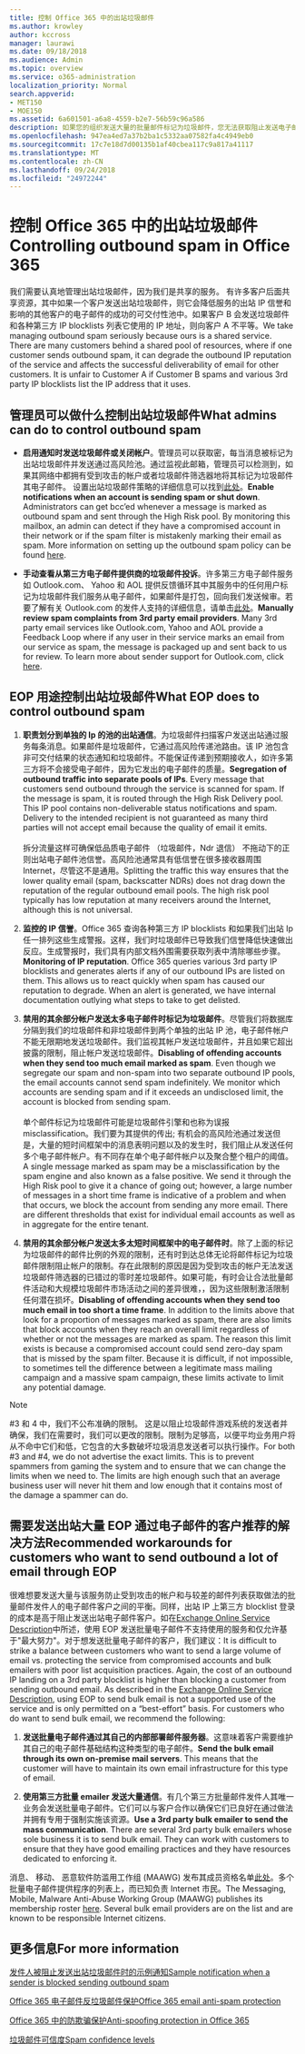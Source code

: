 ```yaml
---
title: 控制 Office 365 中的出站垃圾邮件
ms.author: krowley
author: kccross
manager: laurawi
ms.date: 09/18/2018
ms.audience: Admin
ms.topic: overview
ms.service: o365-administration
localization_priority: Normal
search.appverid:
- MET150
- MOE150
ms.assetid: 6a601501-a6a8-4559-b2e7-56b59c96a586
description: 如果您的组织发送大量的批量邮件标记为垃圾邮件，您无法获取阻止发送电子邮件与 Office 365。阅读此文，了解有关发生此问题，以及有关该产品可实现的功能。
ms.openlocfilehash: 947ea4ed7a37b2ba1c5332aa07582fa4c4949eb0
ms.sourcegitcommit: 17c7e18d7d00135b1af40cbea117c9a817a41117
ms.translationtype: MT
ms.contentlocale: zh-CN
ms.lasthandoff: 09/24/2018
ms.locfileid: "24972244"
---
```

# <a name="controlling-outbound-spam-in-office-365"></a><span data-ttu-id="36d6e-104">控制 Office 365 中的出站垃圾邮件</span><span class="sxs-lookup"><span data-stu-id="36d6e-104">Controlling outbound spam in Office 365</span></span>

<span data-ttu-id="36d6e-p102">我们需要认真地管理出站垃圾邮件，因为我们是共享的服务。 有许多客户后面共享资源，其中如果一个客户发送出站垃圾邮件，则它会降低服务的出站 IP 信誉和影响的其他客户的电子邮件的成功的可交付性池中。如果客户 B 会发送垃圾邮件和各种第三方 IP blocklists 列表它使用的 IP 地址，则向客户 A 不平等。</span><span class="sxs-lookup"><span data-stu-id="36d6e-p102">We take managing outbound spam seriously because ours is a shared service.  There are many customers behind a shared pool of resources, where if one customer sends outbound spam, it can degrade the outbound IP reputation of the service and affects the successful deliverability of email for other customers. It is unfair to Customer A if Customer B spams and various 3rd party IP blocklists list the IP address that it uses.</span></span>

## <a name="what-admins-can-do-to-control-outbound-spam"></a><span data-ttu-id="36d6e-108">管理员可以做什么控制出站垃圾邮件</span><span class="sxs-lookup"><span data-stu-id="36d6e-108">What admins can do to control outbound spam</span></span>

- <span data-ttu-id="36d6e-p103">**启用通知时发送垃圾邮件或关闭帐户**。管理员可以获取密，每当消息被标记为出站垃圾邮件并发送通过高风险池。通过监视此邮箱，管理员可以检测到，如果其网络中都拥有受到攻击的帐户或者垃圾邮件筛选器地将其标记为垃圾邮件其电子邮件。 设置出站垃圾邮件策略的详细信息可以找到[此处](configure-the-outbound-spam-policy.md)。</span><span class="sxs-lookup"><span data-stu-id="36d6e-p103">**Enable notifications when an account is sending spam or shut down**. Administrators can get bcc’ed whenever a message is marked as outbound spam and sent through the High Risk pool. By monitoring this mailbox, an admin can detect if they have a compromised account in their network or if the spam filter is mistakenly marking their email as spam.  More information on setting up the outbound spam policy can be found [here](configure-the-outbound-spam-policy.md).</span></span>
 
- <span data-ttu-id="36d6e-p104">**手动查看从第三方电子邮件提供商的垃圾邮件投诉**。许多第三方电子邮件服务如 Outlook.com、 Yahoo 和 AOL 提供反馈循环其中其服务中的任何用户标记为垃圾邮件我们服务从电子邮件，如果邮件是打包，回向我们发送候审。若要了解有关 Outlook.com 的发件人支持的详细信息，请单击[此处](https://sendersupport.olc.protection.outlook.com/pm/services.aspx)。</span><span class="sxs-lookup"><span data-stu-id="36d6e-p104">**Manually review spam complaints from 3rd party email providers**. Many 3rd party email services like Outlook.com, Yahoo and AOL provide a Feedback Loop where if any user in their service marks an email from our service as spam, the message is packaged up and sent back to us for review. To learn more about sender support for Outlook.com, click [here](https://sendersupport.olc.protection.outlook.com/pm/services.aspx).</span></span>

## <a name="what-eop-does-to-control-outbound-spam"></a><span data-ttu-id="36d6e-116">EOP 用途控制出站垃圾邮件</span><span class="sxs-lookup"><span data-stu-id="36d6e-116">What EOP does to control outbound spam</span></span> 

1. <span data-ttu-id="36d6e-p105">**职责划分到单独的 Ip 的池的出站通信**。为垃圾邮件扫描客户发送出站通过服务每条消息。如果邮件是垃圾邮件，它通过高风险传递池路由。该 IP 池包含非可交付结果的状态通知和垃圾邮件。不能保证传递到预期接收人，如许多第三方将不会接受电子邮件，因为它发出的电子邮件的质量。</span><span class="sxs-lookup"><span data-stu-id="36d6e-p105">**Segregation of outbound traffic into separate pools of IPs**. Every message that customers send outbound through the service is scanned for spam. If the message is spam, it is routed through the High Risk Delivery pool. This IP pool contains non-deliverable status notifications and spam. Delivery to the intended recipient is not guaranteed as many third parties will not accept email because the quality of email it emits.</span></span><br/><br/><span data-ttu-id="36d6e-p106">拆分流量这样可确保低品质电子邮件 （垃圾邮件，Ndr 退信） 不拖动下的正则出站电子邮件池信誉。高风险池通常具有低信誉在很多接收器周围 Internet，尽管这不是通用。</span><span class="sxs-lookup"><span data-stu-id="36d6e-p106">Splitting the traffic this way ensures that the lower quality email (spam, backscatter NDRs) does not drag down the reputation of the regular outbound email pools. The high risk pool typically has low reputation at many receivers around the Internet, although this is not universal.</span></span> 

2. <span data-ttu-id="36d6e-p107">**监控的 IP 信誉**。Office 365 查询各种第三方 IP blocklists 和如果我们出站 Ip 任一排列这些生成警报。这样，我们时垃圾邮件已导致我们信誉降低快速做出反应。生成警报时，我们具有内部文档外围需要获取列表中清除哪些步骤。</span><span class="sxs-lookup"><span data-stu-id="36d6e-p107">**Monitoring of IP reputation**. Office 365 queries various 3rd party IP blocklists and generates alerts if any of our outbound IPs are listed on them. This allows us to react quickly when spam has caused our reputation to degrade. When an alert is generated, we have internal documentation outlying what steps to take to get delisted.</span></span> 

3. <span data-ttu-id="36d6e-p108">**禁用的其余部分帐户发送太多电子邮件时标记为垃圾邮件**。尽管我们将数据库分隔到我们的垃圾邮件和非垃圾邮件到两个单独的出站 IP 池，电子邮件帐户不能无限期地发送垃圾邮件。我们监视其帐户发送垃圾邮件，并且如果它超出披露的限制，阻止帐户发送垃圾邮件。</span><span class="sxs-lookup"><span data-stu-id="36d6e-p108">**Disabling of offending accounts when they send too much email marked as spam**. Even though we segregate our spam and non-spam into two separate outbound IP pools,  the email accounts cannot send spam indefinitely. We monitor which accounts are sending spam and if it exceeds an undisclosed limit, the account is blocked from sending spam.</span></span><br/><br/><span data-ttu-id="36d6e-p109">单个邮件标记为垃圾邮件可能是垃圾邮件引擎和也称为误报 misclassification。我们要为其提供的传出; 有机会的高风险池通过发送但是，大量的短时间框架中的消息表明问题以及的发生时，我们阻止从发送任何多个电子邮件帐户。有不同存在单个电子邮件帐户以及聚合整个租户的阈值。</span><span class="sxs-lookup"><span data-stu-id="36d6e-p109">A single message marked as spam may be a misclassification by the spam engine and also known as a false positive. We send it through the High Risk pool to give it a chance of going out; however, a large number of messages in a short time frame is indicative of a problem and when that occurs, we block the account from sending any more email. There are different thresholds that exist for individual email accounts as well as in aggregate for the entire tenant.</span></span>

4. <span data-ttu-id="36d6e-p110">**禁用的其余部分帐户发送太多太短时间框架中的电子邮件时**。除了上面的标记为垃圾邮件的邮件比例的外观的限制，还有时到达总体无论将邮件标记为垃圾邮件限制阻止帐户的限制。存在此限制的原因是因为受到攻击的帐户无法发送垃圾邮件筛选器的已错过的零时差垃圾邮件。如果可能，有时会让合法批量邮件活动和大规模垃圾邮件市场活动之间的差异很难，，因为这些限制激活限制任何潜在损坏。</span><span class="sxs-lookup"><span data-stu-id="36d6e-p110">**Disabling of offending accounts when they send too much email in too short a time frame**. In addition to the limits above that look for a proportion of messages marked as spam, there are also limits that block accounts when they reach an overall limit regardless of whether or not the messages are marked as spam. The reason this limit exists is because a compromised account could send zero-day spam that is missed by the spam filter. Because it is difficult, if not impossible, to sometimes tell the difference between a legitimate mass mailing campaign and a massive spam campaign, these limits activate to limit any potential damage.</span></span>

> [!NOTE]
> <span data-ttu-id="36d6e-p111">#3 和 4 中，我们不公布准确的限制。 这是以阻止垃圾邮件游戏系统的发送者并确保，我们在需要时，我们可以更改的限制。限制为足够高，以便平均业务用户将从不命中它们和低，它包含的大多数破坏垃圾消息发送者可以执行操作。</span><span class="sxs-lookup"><span data-stu-id="36d6e-p111">For both #3 and #4, we do not advertise the exact limits.  This is to prevent spammers from gaming the system and to ensure that we can change the limits when we need to. The limits are high enough such that an average business user will never hit them and low enough that it contains most of the damage a spammer can do.</span></span> 

## <a name="recommended-workarounds-for-customers-who-want-to-send-outbound-a-lot-of-email-through-eop"></a><span data-ttu-id="36d6e-141">需要发送出站大量 EOP 通过电子邮件的客户推荐的解决方法</span><span class="sxs-lookup"><span data-stu-id="36d6e-141">Recommended workarounds for customers who want to send outbound a lot of email through EOP</span></span>

<span data-ttu-id="36d6e-p112">很难想要发送大量与该服务防止受到攻击的帐户和与较差的邮件列表获取做法的批量邮件发件人的电子邮件客户之间的平衡。同样，出站 IP 上第三方 blocklist 登录的成本是高于阻止发送出站电子邮件客户。如在[Exchange Online Service Description](https://technet.microsoft.com/library/exchange-online-limits.aspx#RecipientLimits)中所述，使用 EOP 发送批量电子邮件不支持使用的服务和仅允许基于"最大努力"。对于想发送批量电子邮件的客户，我们建议：</span><span class="sxs-lookup"><span data-stu-id="36d6e-p112">It is difficult to strike a balance between customers who want to send a large volume of email vs. protecting the service from compromised accounts and bulk emailers with poor list acquisition practices. Again, the cost of an outbound IP landing on a 3rd party blocklist is higher than blocking a customer from sending outbound email. As described in the [Exchange Online Service Description](https://technet.microsoft.com/library/exchange-online-limits.aspx#RecipientLimits), using EOP to send bulk email is not a supported use of the service and is only permitted on a “best-effort” basis. For customers who do want to send bulk email, we recommend the following:</span></span>

1. <span data-ttu-id="36d6e-p113">**发送批量电子邮件通过其自己的内部部署邮件服务器**。这意味着客户需要维护其自己的电子邮件基础结构这种类型的电子邮件。</span><span class="sxs-lookup"><span data-stu-id="36d6e-p113">**Send the bulk email through its own on-premise mail servers**. This means that the customer will have to maintain its own email infrastructure for this type of email.</span></span>

2. <span data-ttu-id="36d6e-p114">**使用第三方批量 emailer 发送大量通信**。有几个第三方批量邮件发件人其唯一业务会发送批量电子邮件。它们可以与客户合作以确保它们已良好在通过做法并拥有专用于强制实施该资源。</span><span class="sxs-lookup"><span data-stu-id="36d6e-p114">**Use a 3rd party bulk emailer to send the mass communication**. There are several 3rd party bulk emailers whose sole business it is to send bulk email. They can work with customers to ensure that they have good emailing practices and they have resources dedicated to enforcing it.</span></span> 

<span data-ttu-id="36d6e-p115">消息、 移动、 恶意软件防滥用工作组 (MAAWG) 发布其成员资格名单[此处](http://www.maawg.org/about/roster)。多个批量电子邮件提供程序的列表上，而已知负责 Internet 市民。</span><span class="sxs-lookup"><span data-stu-id="36d6e-p115">The Messaging, Mobile, Malware Anti-Abuse Working Group (MAAWG) publishes its membership roster [here](http://www.maawg.org/about/roster). Several bulk email providers are on the list and are known to be responsible Internet citizens.</span></span> 
  
## <a name="for-more-information"></a><span data-ttu-id="36d6e-153">更多信息</span><span class="sxs-lookup"><span data-stu-id="36d6e-153">For more information</span></span>

[<span data-ttu-id="36d6e-154">发件人被阻止发送出站垃圾邮件时的示例通知</span><span class="sxs-lookup"><span data-stu-id="36d6e-154">Sample notification when a sender is blocked sending outbound spam</span></span>](sample-notification-when-a-sender-is-blocked-sending-outbound-spam.md)

[<span data-ttu-id="36d6e-155">Office 365 电子邮件反垃圾邮件保护</span><span class="sxs-lookup"><span data-stu-id="36d6e-155">Office 365 email anti-spam protection</span></span>](anti-spam-protection.md)

[<span data-ttu-id="36d6e-156">Office 365 中的防欺骗保护</span><span class="sxs-lookup"><span data-stu-id="36d6e-156">Anti-spoofing protection in Office 365</span></span>](anti-spoofing-protection.md)

[<span data-ttu-id="36d6e-157">垃圾邮件可信度</span><span class="sxs-lookup"><span data-stu-id="36d6e-157">Spam confidence levels</span></span>](spam-confidence-levels.md)
